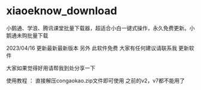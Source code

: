 # xiaoeknow_download
小鹅通、学浪、腾讯课堂批量下载器，超适合小白一键式操作，永久免费更新。小鹅通未购批量下载

2023/04/16 更新最新最新版本 另外 此软件免费 大家有任何建议请联系我 更新软件   

大家如果觉得好用请帮我到处分享一下

使用教程 ：  直接解压congaokao.zip文件即可使用 之前的v2，v7都不能用了
